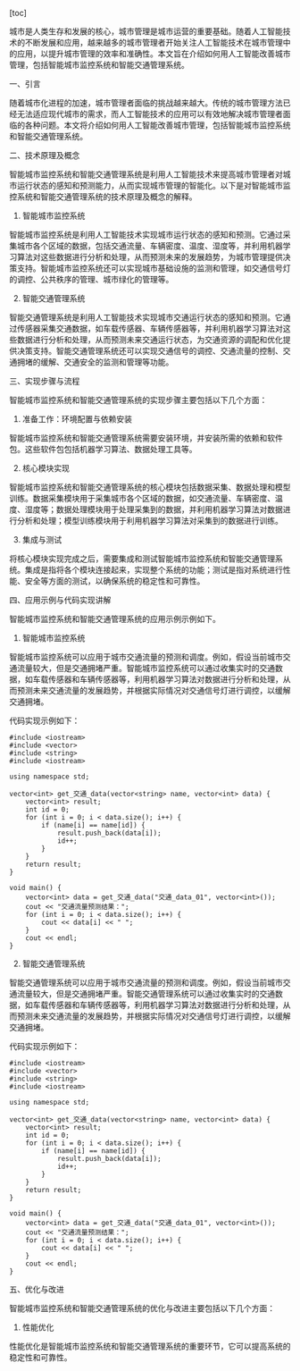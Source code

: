 
[toc]                    
                
                
城市是人类生存和发展的核心，城市管理是城市运营的重要基础。随着人工智能技术的不断发展和应用，越来越多的城市管理者开始关注人工智能技术在城市管理中的应用，以提升城市管理的效率和准确性。本文旨在介绍如何用人工智能改善城市管理，包括智能城市监控系统和智能交通管理系统。

一、引言

随着城市化进程的加速，城市管理者面临的挑战越来越大。传统的城市管理方法已经无法适应现代城市的需求，而人工智能技术的应用可以有效地解决城市管理者面临的各种问题。本文将介绍如何用人工智能改善城市管理，包括智能城市监控系统和智能交通管理系统。

二、技术原理及概念

智能城市监控系统和智能交通管理系统是利用人工智能技术来提高城市管理者对城市运行状态的感知和预测能力，从而实现城市管理的智能化。以下是对智能城市监控系统和智能交通管理系统的技术原理及概念的解释。

1. 智能城市监控系统

智能城市监控系统是利用人工智能技术实现城市运行状态的感知和预测。它通过采集城市各个区域的数据，包括交通流量、车辆密度、温度、湿度等，并利用机器学习算法对这些数据进行分析和处理，从而预测未来的发展趋势，为城市管理提供决策支持。智能城市监控系统还可以实现城市基础设施的监测和管理，如交通信号灯的调控、公共秩序的管理、城市绿化的管理等。

2. 智能交通管理系统

智能交通管理系统是利用人工智能技术实现城市交通运行状态的感知和预测。它通过传感器采集交通数据，如车载传感器、车辆传感器等，并利用机器学习算法对这些数据进行分析和处理，从而预测未来交通运行状态，为交通资源的调配和优化提供决策支持。智能交通管理系统还可以实现交通信号的调控、交通流量的控制、交通拥堵的缓解、交通安全的监测和管理等功能。

三、实现步骤与流程

智能城市监控系统和智能交通管理系统的实现步骤主要包括以下几个方面：

1. 准备工作：环境配置与依赖安装

智能城市监控系统和智能交通管理系统需要安装环境，并安装所需的依赖和软件包。这些软件包包括机器学习算法、数据处理工具等。

2. 核心模块实现

智能城市监控系统和智能交通管理系统的核心模块包括数据采集、数据处理和模型训练。数据采集模块用于采集城市各个区域的数据，如交通流量、车辆密度、温度、湿度等；数据处理模块用于处理采集到的数据，并利用机器学习算法对数据进行分析和处理；模型训练模块用于利用机器学习算法对采集到的数据进行训练。

3. 集成与测试

将核心模块实现完成之后，需要集成和测试智能城市监控系统和智能交通管理系统。集成是指将各个模块连接起来，实现整个系统的功能；测试是指对系统进行性能、安全等方面的测试，以确保系统的稳定性和可靠性。

四、应用示例与代码实现讲解

智能城市监控系统和智能交通管理系统的应用示例示例如下。

1. 智能城市监控系统

智能城市监控系统可以应用于城市交通流量的预测和调度。例如，假设当前城市交通流量较大，但是交通拥堵严重。智能城市监控系统可以通过收集实时的交通数据，如车载传感器和车辆传感器等，利用机器学习算法对数据进行分析和处理，从而预测未来交通流量的发展趋势，并根据实际情况对交通信号灯进行调控，以缓解交通拥堵。

代码实现示例如下：

```
#include <iostream>
#include <vector>
#include <string>
#include <iostream>

using namespace std;

vector<int> get_交通_data(vector<string> name, vector<int> data) {
    vector<int> result;
    int id = 0;
    for (int i = 0; i < data.size(); i++) {
        if (name[i] == name[id]) {
            result.push_back(data[i]);
            id++;
        }
    }
    return result;
}

void main() {
    vector<int> data = get_交通_data("交通_data_01", vector<int>());
    cout << "交通流量预测结果：";
    for (int i = 0; i < data.size(); i++) {
        cout << data[i] << " ";
    }
    cout << endl;
}
```

2. 智能交通管理系统

智能交通管理系统可以应用于城市交通流量的预测和调度。例如，假设当前城市交通流量较大，但是交通拥堵严重。智能交通管理系统可以通过收集实时的交通数据，如车载传感器和车辆传感器等，利用机器学习算法对数据进行分析和处理，从而预测未来交通流量的发展趋势，并根据实际情况对交通信号灯进行调控，以缓解交通拥堵。

代码实现示例如下：

```
#include <iostream>
#include <vector>
#include <string>
#include <iostream>

using namespace std;

vector<int> get_交通_data(vector<string> name, vector<int> data) {
    vector<int> result;
    int id = 0;
    for (int i = 0; i < data.size(); i++) {
        if (name[i] == name[id]) {
            result.push_back(data[i]);
            id++;
        }
    }
    return result;
}

void main() {
    vector<int> data = get_交通_data("交通_data_01", vector<int>());
    cout << "交通流量预测结果：";
    for (int i = 0; i < data.size(); i++) {
        cout << data[i] << " ";
    }
    cout << endl;
}
```

五、优化与改进

智能城市监控系统和智能交通管理系统的优化与改进主要包括以下几个方面：

1. 性能优化

性能优化是智能城市监控系统和智能交通管理系统的重要环节，它可以提高系统的稳定性和可靠性。

